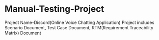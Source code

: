 # Manual-Testing-Project
Project Name-Discord(Online Voice Chatting Application)        Project includes Scenario Document, Test Case Document, RTM(Requirement Traceability Matrix) Document
